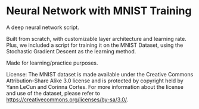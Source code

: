 # Neural Network with MNIST Training
A deep neural network script.

Built from scratch, with customizable layer architecture and learning rate.
Plus, we included a script for training it on the MNIST Dataset, using the Stochastic Gradient Descent
as the learning method.

Made for learning/practice purposes.

License: The MNIST dataset is made available under the Creative Commons Attribution-Share Alike 3.0 license and is protected by copyright held by Yann LeCun and Corinna Cortes. 
For more information about the license and  use of the dataset, please refer to https://creativecommons.org/licenses/by-sa/3.0/.




